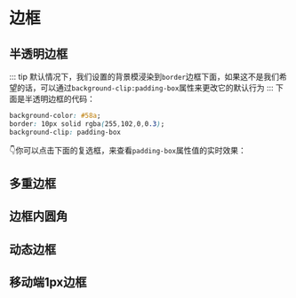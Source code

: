 # 边框

## 半透明边框
::: tip
默认情况下，我们设置的背景模浸染到`border`边框下面，如果这不是我们希望的话，可以通过`background-clip:padding-box`属性来更改它的默认行为
:::
下面是半透明边框的代码：
```css
background-color: #58a;
border: 10px solid rgba(255,102,0,0.3);
background-clip: padding-box
```
:point_down:你可以点击下面的复选框，来查看`padding-box`属性值的实时效果：
<opacity-border/>

## 多重边框

## 边框内圆角

## 动态边框

## 移动端1px边框